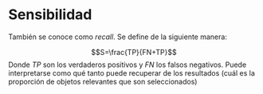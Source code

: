 # Sensibilidad

También se conoce como *recall*. Se define de la siguiente manera:

$$S=\frac{TP}{FN+TP}$$
Donde $TP$ son los verdaderos positivos y $FN$ los falsos negativos. Puede interpretarse como qué tanto puede recuperar de los resultados (cuál es la proporción de objetos relevantes que son seleccionados)
